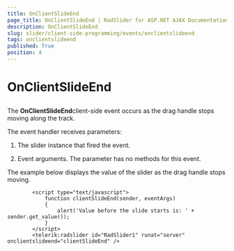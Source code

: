 ```yaml
---
title: OnClientSlideEnd
page_title: OnClientSlideEnd | RadSlider for ASP.NET AJAX Documentation
description: OnClientSlideEnd
slug: slider/client-side-programming/events/onclientslideend
tags: onclientslideend
published: True
position: 4
---
```


# OnClientSlideEnd



## 

The **OnClientSlideEnd**client-side event occurs as the drag handle stops moving along the track.

The event handler receives parameters:

1. The slider instance that fired the event.

1. Event arguments. The parameter has no methods for this event.

The example below displays the value of the slider as the drag handle stops moving.

````ASPNET
	    <script type="text/javascript">
	        function clientSlideEnd(sender, eventArgs)
	        {
	            alert('Value before the slide starts is: ' + sender.get_value());
	        }
	    </script>
	    <telerik:radslider id="RadSlider1" runat="server" onclientslideend="clientSlideEnd" />
````


